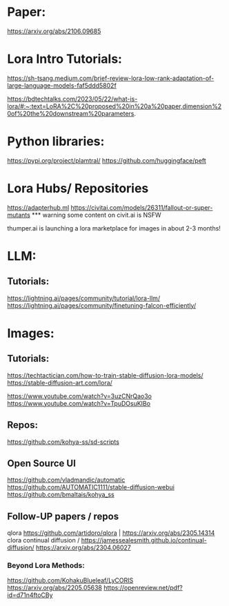 # Paper:

https://arxiv.org/abs/2106.09685

# Lora Intro Tutorials:

https://sh-tsang.medium.com/brief-review-lora-low-rank-adaptation-of-large-language-models-faf5ddd5802f

https://bdtechtalks.com/2023/05/22/what-is-lora/#:~:text=LoRA%2C%20proposed%20in%20a%20paper,dimension%20of%20the%20downstream%20parameters.

# Python libraries:
https://pypi.org/project/plamtral/
https://github.com/huggingface/peft

# Lora Hubs/ Repositories 
https://adapterhub.ml
https://civitai.com/models/26311/fallout-or-super-mutants
*** warning some content on civit.ai is NSFW 

thumper.ai is launching a lora marketplace for images in about 2-3 months!

# LLM:
 
## Tutorials:
https://lightning.ai/pages/community/tutorial/lora-llm/
https://lightning.ai/pages/community/finetuning-falcon-efficiently/


# Images:
## Tutorials:
https://techtactician.com/how-to-train-stable-diffusion-lora-models/
https://stable-diffusion-art.com/lora/

https://www.youtube.com/watch?v=3uzCNrQao3o
https://www.youtube.com/watch?v=TpuDOsuKIBo

## Repos:
https://github.com/kohya-ss/sd-scripts

## Open Source UI
https://github.com/vladmandic/automatic
https://github.com/AUTOMATIC1111/stable-diffusion-webui
https://github.com/bmaltais/kohya_ss

## Follow-UP papers / repos
qlora https://github.com/artidoro/qlora | https://arxiv.org/abs/2305.14314
clora continual diffusion / https://jamessealesmith.github.io/continual-diffusion/ https://arxiv.org/abs/2304.06027

### Beyond Lora Methods:
https://github.com/KohakuBlueleaf/LyCORIS
https://arxiv.org/abs/2205.05638
https://openreview.net/pdf?id=d71n4ftoCBy

